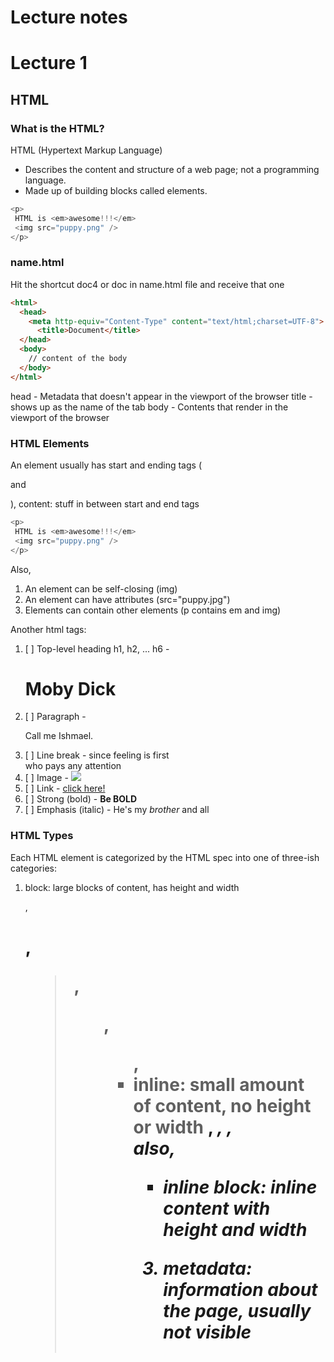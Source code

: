# Lecture notes

# Lecture 1

## HTML

### What is the HTML?

HTML (Hypertext Markup Language)
- Describes the content and structure of a web page; not
  a programming language.
- Made up of building blocks called elements.

```javascript
<p>
 HTML is <em>awesome!!!</em>
 <img src="puppy.png" />
</p>
```


### name.html
Hit the shortcut doc4 or doc in name.html file and receive that one

```html
<html>
  <head>
    <meta http-equiv="Content-Type" content="text/html;charset=UTF-8">
      <title>Document</title>
  </head>
  <body>
    // content of the body
  </body>
</html>
```

head - Metadata that doesn't appear in the viewport of  the browser
title - shows up as the name of the tab
body - Contents that render in the viewport of the browser

### HTML Elements

An element usually has start and ending tags (<p> and </p>), content: stuff in between start and end tags

```javascript
<p>
 HTML is <em>awesome!!!</em>
 <img src="puppy.png" />
</p>
```
Also, 
1. An element can be self-closing (img)
2. An element can have attributes (src="puppy.jpg")
3. Elements can contain other elements (p contains em and img)

Another html tags:

1. [ ] Top-level heading h1, h2, ... h6  - <h1>Moby Dick</h1>
2. [ ] Paragraph - <p>Call me Ishmael.</p>
3. [ ] Line break - since feeling is first<br/> who pays any attention
4. [ ] Image - <img src="cover.png" />
5. [ ] Link - <a href="google.com">click here!</a>
6. [ ] Strong (bold) - <strong>Be BOLD</strong>
7. [ ] Emphasis (italic) - He's my <em>brother</em> and all

### HTML Types

Each HTML element is categorized by the HTML spec into one of
three-ish categories:
1. block: large blocks of content, has height and width <p>, <h1>, <blockquote>, <ol>, <ul>, <table>
2. inline: small amount of content, no height or width <a>, <em>, <strong>,<br> also,
 - inline block: inline content with height and width <img>
3. metadata: information about the page, usually not visible <title>, <meta>

### 1. Block elements:
Some info: 
- Take up the full width of the page (flows top to bottom)
- Have a height and width
- Can have block or inline elements as children
Examples are <p>, <h1>, <blockquote>, <ol>, <ul>, <table>.

Code snippet for block elements
```javascript
<h1>About vrk</h1>
<p>
 She likes <em>puppies</em>
</p>
```

### 2. Inline elements:
Some info: 
- Take up only as much width as needed (flows left to right)
- Cannot have height and width
- Cannot have a block element child
- Cannot be positioned (i.e. CSS properties like float and position do not apply to inline elements)
  - Must position its containing block element instead

  - Examples are <a>, <em>, <strong>, <br>

Code snippet for inline elements

```javascript
<strong>Web programming resources:</strong>
<a href="https://google.com://google.com">CS 193X</a>
<a href="https://developer.mozilla.org/en-US/">MDN</a>
<a href="https://google.com">Google</a>
```

#### Inline block
Examples: <img>, any element with display: inline-block;
- Take up only as much width as needed (flows left to right)
- Can have height and width
- Can have a block element as a child
- Can be positioned (i.e. CSS properties like float and position apply)


#### Meta Data
Metadata is — in its very simplest definition — data that describes data. 
For example, an HTML document is data, but HTML can also contain metadata in its <head> element that describes the document — for example who wrote it, and its summary.
Examples: <head>,  <title>.

Let's consider example below:
<meta charset="utf-8" />

This element specifies the document's character encoding — the character set that the document is permitted to use. utf-8 is a universal character set that includes pretty much any character from any human language.
If you set your character encoding to ISO-8859-1, for example (the character set for the Latin alphabet), your page rendering may appear all messed up:


### Practice 1
Go to folder practice1
Write down from scratch the sample.html


# Lecture 2

### HTML in forms


### Practice 2
Go to folder practice2
Write down from scratch the sample.html